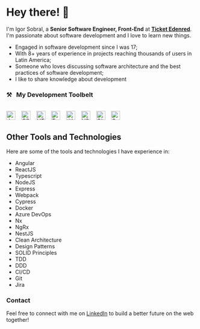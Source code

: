 # Hey there! 👋

I'm Igor Sobral, a **Senior Software Engineer, Front-End** at **[Ticket Edenred](https://www.ticket.com.br//)**. I'm passionate about software development and I love to learn new things.

- Engaged in software development since I was 17;
- With 8+ years of experience in projects reaching thousands of users in Latin America;
- Someone who loves discussing software architecture and the best practices of software development;
- I like to share knowledge about development

### ⚒&nbsp;&nbsp;&nbsp;My Development Toolbelt
<br><img alt="JavaScript" title="JavaScript" src="https://user-images.githubusercontent.com/1680157/87443764-4af82c80-c5cc-11ea-82c2-c368ee12cf6d.png" height="24">&nbsp;&nbsp;&nbsp;&nbsp;<img alt="CSS" title="CSS" src="https://user-images.githubusercontent.com/1680157/87443759-4a5f9600-c5cc-11ea-8ae0-715433c1f781.png" height="24">&nbsp;&nbsp;&nbsp;&nbsp;<img alt="HTML" title="HTML" src="https://user-images.githubusercontent.com/1680157/87443762-4af82c80-c5cc-11ea-85cf-57be0e83c169.png" height="24">&nbsp;&nbsp;&nbsp;&nbsp;<img alt="TypeScript" title="TypeScript" src="https://user-images.githubusercontent.com/1680157/87443766-4af82c80-c5cc-11ea-8a13-a651f150fa99.png" height="24">&nbsp;&nbsp;&nbsp;&nbsp;<img alt=" title=" title="Node.js" src="https://user-images.githubusercontent.com/1680157/87443758-4a5f9600-c5cc-11ea-8f63-92e126a1145b.png" height="24">&nbsp;&nbsp;&nbsp;&nbsp;<img alt="VS Code" title="VS Code" src="https://user-images.githubusercontent.com/1680157/87443751-492e6900-c5cc-11ea-9854-f82d4d921133.png" height="24">&nbsp;&nbsp;&nbsp;&nbsp;<img alt="Git" title="Git" src="https://user-images.githubusercontent.com/1680157/87443755-49c6ff80-c5cc-11ea-954a-579f7c72873a.png" height="24">&nbsp;&nbsp;&nbsp;&nbsp;<img alt="Google Chrome" title="Google Chrome" src="https://user-images.githubusercontent.com/1680157/87443745-47fd3c00-c5cc-11ea-878f-44f34572775e.png" height="24"><br>

## Other Tools and Technologies

Here are some of the tools and technologies I have experience in:

- Angular
- ReactJS
- Typescript
- NodeJS
- Express
- Webpack
- Cypress
- Docker
- Azure DevOps
- Nx
- NgRx
- NestJS
- Clean Architecture
- Design Patterns
- SOLID Principles
- TDD
- DDD
- CI/CD
- Git
- Jira

### Contact

Feel free to connect with me on [LinkedIn](https://www.linkedin.com/in/igor-ribeiro/) to build a better future on the web together!

